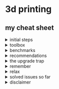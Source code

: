 # 3d printing
## my cheat sheet

<details><summary>initial steps</summary>

* ensure orthograde cartesian coordinate system
* tighten screws
* [calibrate e-steps and temperature](https://3dprintbeginner.com/extruder-calibration-guide/)
* [level bed](https://all3dp.com/2/3d-printer-bed-leveling-step-by-step-tutorial/)
* find a slicer you're comfortable with. one slicer might be more suitable for particularly your machine than another (cura for mine as opposed to prusa) - at least out of the box, as it might be totally possible that settings can be adapted 

![standard profiles, same temperature, speed and filament](./assets/slicerpresets.png)


use the [refined calibration calculators](refined%20calculators.html), <s>stolen</s> refined from other sites.

</details>

<details><summary>toolbox</summary>

* spatula
* caliper
* tweezer
* long nose pliers
* scalpel or cutter
* ptfe grease (use sparingly)
* brass brush
* infrared thermometer to check bed temperature
* high percentage isopropyl alcohol
* lint free cloths

</details>

<details><summary>benchmarks</summary>

* [calicat](https://www.thingiverse.com/thing:1545913/files)
* [xyz cube](https://www.thingiverse.com/thing:1278865)
* [20mm test cube](https://www.thingiverse.com/thing:38108) without top and bottom, only one or two walls to check flow
* [bed level test](https://www.thingiverse.com/thing:34558)
* [temp tower](https://www.thingiverse.com/thing:2729076)

</details>

<details><summary>recommendations</summary>

hardware:
* spoolholder with decent bearings - avoid top mounted spool holder resulting in built up vibrations

slicer settings:
* walls from inside to outside to enhance connection especially on overhangs and concave curves
* infill with cubic subdivision - quick and stable at lower infill rate
* disable z-hop to enhance precision and spare z-axis mechanics
* enabled combing (relevant cut in print time!)
* reduce first layer dimension to avoid elephants foot

</details>

<details><summary>the upgrade trap</summary>

successful upgrades:
* mosfets for hotend and heatbed
* led illumination to examine quality during runtime
* cable chains ([support](https://www.thingiverse.com/thing:4335239))
* [bed holder](https://www.thingiverse.com/thing:3573378) 
* screw direction reminder for bed levelling
* a marvellous faceplate
* [bowden clips](https://www.thingiverse.com/thing:936611)

unsuccessful upgrades:
* heat bed insulation - confusing the thermistor
* any printed fan duct - may need further investigations

software:
* newer slicer versions might make use of commands older printer firmwares are not able to compute

</details>

<details><summary>remember</summary>

* no cold pull to avoid nozzle clogging
* heat up hotend and heatbed for levelling, hotend for nozzle changes
* the ptfe-tube must connect straight to the heatsink to avoid backflow
* slicer profiles should have some version control, too much meddling can make things worse
* belts can be too tight
* bowden extruders need more retract that direct extruders

</details>

<details><summary>relax</summary>

* expensive dry boxes may be overrated (for pla) [source](https://www.youtube.com/watch?v=5CFxT1q6dX8)
* be patient - lower speeds reward with better quality
* you have to live with bad bottom layers on rafts and support
* remember the technical boundaries of fdm prints - speed, resolution, anisotrophy
* be aware you most likely have a low budget machine - don't expect miracles

</details>

<details><summary>solved issues so far</summary>

### ringing noise on x-axis movement
loose x-stop case. superglue for peace of mind

### filament sensor false alert
at least on an anycubic mega you can just unplug it. no more false alerts. yes, you regain the risk of running out of filament midprint.

### sudden decrease in layer consistency
sometimes it's just the filament being shit - ![filaments](./assets/filaments.mp4) all printed with identical settings consecutively

### sd card can not be read
small plastic parts broke off and clogged the card reader. cleaned and used another card

### sudden rattling noises on one of the z-axis stepper motors, x-tilt, prints failing
connection issue. for some reason the cable connector had other plans. pushed everything back together. it's not always a broken motor or driver.

![stepper cable connection](./assets/steppercable.png) 

</details>

<details><summary>disclaimer</summary>

* i am a beginner
* my first printer is a second grade anycubic i3 mega s

</details>